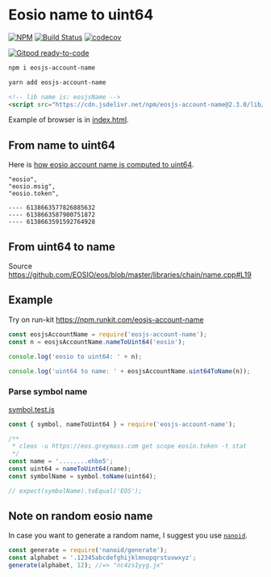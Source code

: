 # Eosio name to uint64

[![NPM](https://img.shields.io/npm/v/eosjs-account-name.svg)](https://www.npmjs.org/package/eosjs-account-name)
[![Build Status](https://travis-ci.org/manh-vv/eosjs-name.svg?branch=master)](https://travis-ci.org/manh-vv/eosjs-name)
[![codecov](https://codecov.io/gh/manh-vv/eosjs-name/branch/master/graph/badge.svg?token=WLVN5CZT6Q)](https://codecov.io/gh/manh-vv/eosjs-name)

[![Gitpod ready-to-code](https://img.shields.io/badge/Gitpod-ready--to--code-blue?logo=gitpod)](https://gitpod.io/#https://github.com/manh-vv/eosjs-name)

```sh
npm i eosjs-account-name
```

```sh
yarn add eosjs-account-name
```

```html
<!-- lib name is: eosjsName -->
<script src="https://cdn.jsdelivr.net/npm/eosjs-account-name@2.3.0/lib/index.js"></script>
```

Example of browser is in [index.html](./docs/index.html).

## From name to uint64

Here is [how eosio account name is computed to uint64](https://github.com/EOSIO/eos/blob/master/libraries/chain/include/eosio/chain/name.hpp#L21).

```text
"eosio",
"eosio.msig",
"eosio.token",

---- 6138663577826885632
---- 6138663587900751872
---- 6138663591592764928
```

## From uint64 to name

Source https://github.com/EOSIO/eos/blob/master/libraries/chain/name.cpp#L19

## Example

Try on run-kit https://npm.runkit.com/eosjs-account-name

```javascript
const eosjsAccountName = require('eosjs-account-name');
const n = eosjsAccountName.nameToUint64('eosio');

console.log('eosio to uint64: ' + n);

console.log('uint64 to name: ' + eosjsAccountName.uint64ToName(n));
```

### Parse symbol name

[symbol.test.js](./__tests__/symbol.test.js)

```javascript
const { symbol, nameToUint64 } = require('eosjs-account-name');

/**
 * cleos -u https://eos.greymass.com get scope eosio.token -t stat
 */
const name = '........ehbo5';
const uint64 = nameToUint64(name);
const symbolName = symbol.toName(uint64);

// expect(symbolName).toEqual('EOS');
```

## Note on random eosio name

In case you want to generate a random name, I suggest you use [`nanoid`](https://zelark.github.io/nano-id-cc/).

```javascript
const generate = require('nanoid/generate');
const alphabet = '.12345abcdefghijklmnopqrstuvwxyz';
generate(alphabet, 12); //=> "nc4zs1yyg.jx"
```
